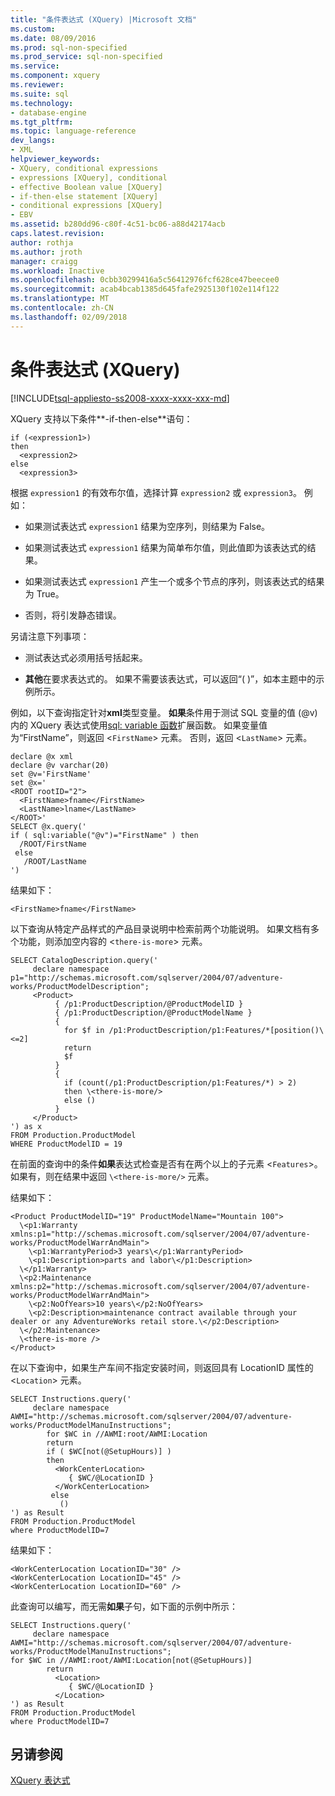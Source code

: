 ```yaml
---
title: "条件表达式 (XQuery) |Microsoft 文档"
ms.custom: 
ms.date: 08/09/2016
ms.prod: sql-non-specified
ms.prod_service: sql-non-specified
ms.service: 
ms.component: xquery
ms.reviewer: 
ms.suite: sql
ms.technology:
- database-engine
ms.tgt_pltfrm: 
ms.topic: language-reference
dev_langs:
- XML
helpviewer_keywords:
- XQuery, conditional expressions
- expressions [XQuery], conditional
- effective Boolean value [XQuery]
- if-then-else statement [XQuery]
- conditional expressions [XQuery]
- EBV
ms.assetid: b280dd96-c80f-4c51-bc06-a88d42174acb
caps.latest.revision: 
author: rothja
ms.author: jroth
manager: craigg
ms.workload: Inactive
ms.openlocfilehash: 0cbb30299416a5c56412976fcf628ce47beecee0
ms.sourcegitcommit: acab4bcab1385d645fafe2925130f102e114f122
ms.translationtype: MT
ms.contentlocale: zh-CN
ms.lasthandoff: 02/09/2018
---
```

# <a name="conditional-expressions-xquery"></a>条件表达式 (XQuery)
[!INCLUDE[tsql-appliesto-ss2008-xxxx-xxxx-xxx-md](../includes/tsql-appliesto-ss2008-xxxx-xxxx-xxx-md.md)]

  XQuery 支持以下条件**-if-then-else**语句：  
  
```  
if (<expression1>)  
then  
  <expression2>  
else  
  <expression3>  
```  
  
 根据 `expression1` 的有效布尔值，选择计算 `expression2` 或 `expression3`。 例如：  
  
-   如果测试表达式 `expression1` 结果为空序列，则结果为 False。  
  
-   如果测试表达式 `expression1` 结果为简单布尔值，则此值即为该表达式的结果。  
  
-   如果测试表达式 `expression1` 产生一个或多个节点的序列，则该表达式的结果为 True。  
  
-   否则，将引发静态错误。  
  
 另请注意下列事项：  
  
-   测试表达式必须用括号括起来。  
  
-   **其他**在要求表达式的。 如果不需要该表达式，可以返回“( )”，如本主题中的示例所示。  
  
 例如，以下查询指定针对**xml**类型变量。 **如果**条件用于测试 SQL 变量的值 (@v) 内的 XQuery 表达式使用[sql: variable 函数](../xquery/xquery-extension-functions-sql-variable.md)扩展函数。 如果变量值为“FirstName”，则返回 <`FirstName`> 元素。 否则，返回 <`LastName`> 元素。  
  
```  
declare @x xml  
declare @v varchar(20)  
set @v='FirstName'  
set @x='  
<ROOT rootID="2">  
  <FirstName>fname</FirstName>  
  <LastName>lname</LastName>  
</ROOT>'  
SELECT @x.query('  
if ( sql:variable("@v")="FirstName" ) then  
  /ROOT/FirstName  
 else  
   /ROOT/LastName  
')  
```  
  
 结果如下：  
  
```  
<FirstName>fname</FirstName>  
```  
  
 以下查询从特定产品样式的产品目录说明中检索前两个功能说明。 如果文档有多个功能，则添加空内容的 <`there-is-more`> 元素。  
  
```  
SELECT CatalogDescription.query('  
     declare namespace p1="http://schemas.microsoft.com/sqlserver/2004/07/adventure-works/ProductModelDescription";  
     <Product>   
          { /p1:ProductDescription/@ProductModelID }  
          { /p1:ProductDescription/@ProductModelName }   
          {  
            for $f in /p1:ProductDescription/p1:Features/*[position()\<=2]  
            return  
            $f   
          }  
          {  
            if (count(/p1:ProductDescription/p1:Features/*) > 2)  
            then \<there-is-more/>  
            else ()  
          }   
     </Product>          
') as x  
FROM Production.ProductModel  
WHERE ProductModelID = 19  
```  
  
 在前面的查询中的条件**如果**表达式检查是否有在两个以上的子元素 <`Features`>。 如果有，则在结果中返回 `\<there-is-more/>` 元素。  
  
 结果如下：  
  
```  
<Product ProductModelID="19" ProductModelName="Mountain 100">  
  \<p1:Warranty xmlns:p1="http://schemas.microsoft.com/sqlserver/2004/07/adventure-works/ProductModelWarrAndMain">  
    \<p1:WarrantyPeriod>3 years\</p1:WarrantyPeriod>  
    \<p1:Description>parts and labor\</p1:Description>  
  \</p1:Warranty>  
  \<p2:Maintenance xmlns:p2="http://schemas.microsoft.com/sqlserver/2004/07/adventure-works/ProductModelWarrAndMain">  
    \<p2:NoOfYears>10 years\</p2:NoOfYears>  
    \<p2:Description>maintenance contract available through your dealer or any AdventureWorks retail store.\</p2:Description>  
  \</p2:Maintenance>  
  \<there-is-more />  
</Product>  
```  
  
 在以下查询中，如果生产车间不指定安装时间，则返回具有 LocationID 属性的 <`Location`> 元素。  
  
```  
SELECT Instructions.query('  
     declare namespace AWMI="http://schemas.microsoft.com/sqlserver/2004/07/adventure-works/ProductModelManuInstructions";  
        for $WC in //AWMI:root/AWMI:Location  
        return  
        if ( $WC[not(@SetupHours)] )  
        then  
          <WorkCenterLocation>  
             { $WC/@LocationID }   
          </WorkCenterLocation>  
         else  
           ()  
') as Result  
FROM Production.ProductModel  
where ProductModelID=7  
```  
  
 结果如下：  
  
```  
<WorkCenterLocation LocationID="30" />  
<WorkCenterLocation LocationID="45" />  
<WorkCenterLocation LocationID="60" />  
```  
  
 此查询可以编写，而无需**如果**子句，如下面的示例中所示：  
  
```  
SELECT Instructions.query('  
     declare namespace AWMI="http://schemas.microsoft.com/sqlserver/2004/07/adventure-works/ProductModelManuInstructions";  
for $WC in //AWMI:root/AWMI:Location[not(@SetupHours)]   
        return  
          <Location>  
             { $WC/@LocationID }   
          </Location>  
') as Result  
FROM Production.ProductModel  
where ProductModelID=7  
```  
  
## <a name="see-also"></a>另请参阅  
 [XQuery 表达式](../xquery/xquery-expressions.md)  
  
  
